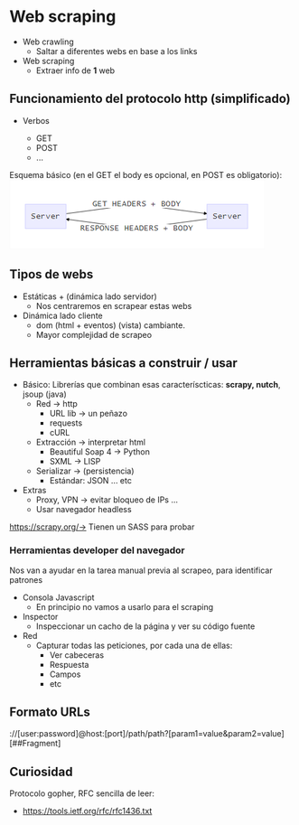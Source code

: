 

# Web scraping



- Web crawling
  - Saltar a diferentes webs en base a los links
- Web scraping
  - Extraer info de **1** web



## Funcionamiento del protocolo http (simplificado)

- Verbos

  - GET
  - POST
  - ...

Esquema básico (en el GET el body es opcional, en POST es obligatorio):
![http_diagram.pn](assets/http_diagram.png)



## Tipos de webs

- Estáticas + (dinámica lado servidor)
  - Nos centraremos en scrapear estas webs
- Dinámica lado cliente
  - dom (html + eventos) (vista) cambiante. 
  - Mayor complejidad de scrapeo



## Herramientas básicas a construir / usar

- Básico: Librerías que combinan esas caracteríscticas: **scrapy, nutch**, jsoup (java)
  - Red -> http
    - URL lib -> un peñazo
    - requests
    - cURL
  - Extracción -> interpretar html
    - Beautiful Soap 4 -> Python
    - SXML -> LISP
  - Serializar -> (persistencia)
    - Estándar: JSON ... etc
- Extras
  - Proxy, VPN -> evitar bloqueo de IPs ...
  - Usar navegador headless



https://scrapy.org/-> Tienen un SASS para probar



### Herramientas developer del navegador

Nos van a ayudar en la tarea manual previa al scrapeo, para identificar patrones

- Consola Javascript
  - En principio no vamos a usarlo para el scraping
- Inspector
  - Inspeccionar un cacho de la página y ver su código fuente
- Red
  - Capturar todas las peticiones, por cada una de ellas:
    - Ver cabeceras
    - Respuesta
    - Campos
    - etc



## Formato URLs

<scheme>://[user:password]@host:[port]/path/path?[param1=value&param2=value][##Fragment]



## Curiosidad

Protocolo gopher, RFC sencilla de leer:

- https://tools.ietf.org/rfc/rfc1436.txt
